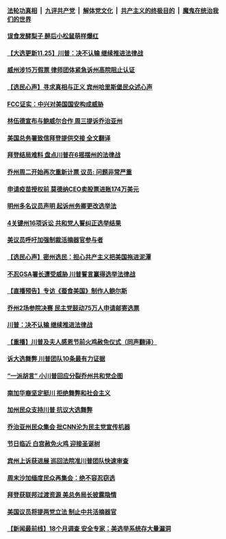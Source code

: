 

####  [法轮功真相](../../../../basic/blob/master/README.md?t=11251531) &nbsp;|&nbsp; [九评共产党](../../../../9ping.md/blob/master/README.md?t=11251531) &nbsp;|&nbsp; [解体党文化](../../../../jtdwh.md/blob/master/README.md?t=11251531)  &nbsp;|&nbsp; [共产主义的终极目的](../../../../gczydzjmd.md/blob/master/README.md?t=11251531) &nbsp;|&nbsp; [魔鬼在统治我们的世界](../../../../mgztzwmdsj.md/blob/master/README.md?t=11251531) 

#### [误食发酵梨子 醉后小松鼠萌样爆红](../pages/prog203/a102994937.md?t=11251531) 

#### [【大选更新11.25】川普：决不认输 继续推进法律战](../pages/prog203/a102994647.md?t=11251531) 

#### [威州涉15万假票 律师团体紧急诉州高院阻止认证](../pages/prog203/a102994842.md?t=11251531) 

#### [【选民心声】寻求真相与正义 宾州哈里斯堡民众述心声](../pages/prog203/a102994852.md?t=11251531) 

#### [FCC证实：中兴对美国国安构成威胁](../pages/prog203/a102994848.md?t=11251531) 

#### [林伍德宣布与鲍威尔合作 周三提诉乔治亚州](../pages/prog203/a102994808.md?t=11251531) 

#### [美国总务署致信拜登提供交接 全文翻译](../pages/prog203/a102994716.md?t=11251531) 

#### [拜登结局难料 盘点川普在6摇摆州的法律战](../pages/prog203/a102994725.md?t=11251531) 

#### [乔州周二开始再次重新计票 议员: 问题非常严重](../pages/prog203/a102994602.md?t=11251531) 

#### [申请疫苗授权前 莫德纳CEO卖股票进账174万美元](../pages/prog203/a102994749.md?t=11251531) 

#### [明州多名议员声明 起诉州务卿更改选举法](../pages/prog203/a102994557.md?t=11251531) 

#### [4关键州16项诉讼 共和党人誓纠正选举结果](../pages/prog203/a102994547.md?t=11251531) 

#### [美议员呼吁加强制裁活摘器官参与者](../pages/prog203/a102994609.md?t=11251531) 

#### [【选民心声】密州选民：担心共产主义把美国拖进泥潭](../pages/prog203/a102994592.md?t=11251531) 

#### [不忍GSA署长遭受威胁 川普誓言赢得选举法律战](../pages/prog203/a102994580.md?t=11251531) 

#### [【直播预告】专访《蚕食美国》制作人鲍尔斯](../pages/prog203/a102994645.md?t=11251531) 

#### [乔州2场参院决赛  民主党鼓动75万人申请邮寄选票](../pages/prog203/a102994371.md?t=11251531) 

#### [川普：决不认输  继续推进法律战](../pages/prog203/a102994515.md?t=11251531) 

#### [【重播】川普及夫人感恩节前火鸡赦免仪式（同声翻译）](../pages/prog203/a102994526.md?t=11251531) 

#### [诉大选舞弊 川普团队10条最有力证据](../pages/prog203/a102994506.md?t=11251531) 

#### [“一派胡言” 小川普回应分裂乔州共和党企图](../pages/prog203/a102994362.md?t=11251531) 

#### [南加华裔坚定挺川 拒绝舞弊和社会主义](../pages/prog203/a102994404.md?t=11251531) 

#### [加州民众支持川普 抗议大选舞弊](../pages/prog203/a102994456.md?t=11251531) 

#### [乔治亚州民众集会 批CNN沦为民主党宣传机器](../pages/prog203/a102994467.md?t=11251531) 

#### [节日临近 白宫赦免火鸡 迎接圣诞树](../pages/prog203/a102994463.md?t=11251531) 

#### [宾州上诉获进展 巡回法院准川普团队快速审查](../pages/prog203/a102994444.md?t=11251531) 

#### [周末沙加缅度民众再集会：绝不容忍窃选](../pages/prog203/a102994408.md?t=11251531) 

#### [拜登获联邦过渡资源 美总务局长披露隐情](../pages/prog203/a102994379.md?t=11251531) 

#### [美国议员将提两党立法 制止中共活摘器官](../pages/prog203/a102994391.md?t=11251531) 

#### [【新闻最前线】18个月调查 安全专家：美选举系统存大量漏洞](../pages/prog203/a102994294.md?t=11251531) 

